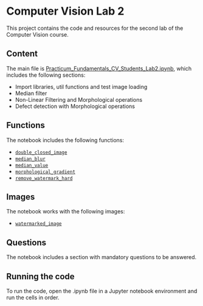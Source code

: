# Computer Vision Lab 2

This project contains the code and resources for the second lab of the Computer Vision course.

## Content

The main file is [Practicum_Fundamentals_CV_Students_Lab2.ipynb](Practicum_Fundamentals_CV_Students_Lab2.ipynb), which includes the following sections:

- Import libraries, util functions and test image loading
- Median filter
- Non-Linear Filtering and Morphological operations
- Defect detection with Morphological operations

## Functions

The notebook includes the following functions:

- [`double_closed_image`](Practicum_Fundamentals_CV_Students_Lab2.ipynb)
- [`median_blur`](Practicum_Fundamentals_CV_Students_Lab2.ipynb)
- [`median_value`](Practicum_Fundamentals_CV_Students_Lab2.ipynb)
- [`morphological_gradient`](Practicum_Fundamentals_CV_Students_Lab2.ipynb)
- [`remove_watermark_hard`](Practicum_Fundamentals_CV_Students_Lab2.ipynb)

## Images

The notebook works with the following images:

- [`watermarked_image`](Practicum_Fundamentals_CV_Students_Lab2.ipynb)

## Questions

The notebook includes a section with mandatory questions to be answered.

## Running the code

To run the code, open the .ipynb file in a Jupyter notebook environment and run the cells in order.
